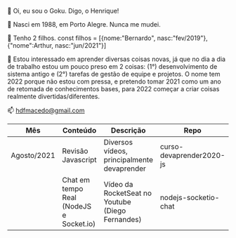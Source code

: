 👋 Oi, eu sou o Goku. Digo, o Henrique! 

👋 Nasci em 1988, em Porto Alegre. Nunca me mudei. 

👋 Tenho 2 filhos. const filhos = [{nome:"Bernardo", nasc:"fev/2019"},{"nome":Arthur, nasc:"jun/2021"}]

👀 Estou interessado em aprender diversas coisas novas, já que no dia a dia de trabalho estou um pouco preso em 2 coisas: (1°) desenvolvimento de sistema antigo e (2°) tarefas de gestão de equipe e projetos. O nome tem 2022 porque não estou com pressa, e pretendo tomar 2021 como um ano de retomada de conhecimentos bases, para 2022 começar a criar coisas realmente divertidas/diferentes.

📫 hdfmacedo@gmail.com

|Mês             |Conteúdo                       |Descrição              |Repo|
|----------------|----------------------------------------------|-----------------------------|-|
|Agosto/2021     |Revisão Javascript                            | Diversos vídeos, principalmente devaprender            |curso-devaprender2020-js |
|                |Chat em tempo Real (NodeJS e Socket.io)       | Vídeo da RocketSeat no Youtube (Diego Fernandes)           |nodejs-socketio-chat|

<!---
hdfm2022/hdfm2022 is a ✨ special ✨ repository because its `README.md` (this file) appears on your GitHub profile.
You can click the Preview link to take a look at your changes.
--->
